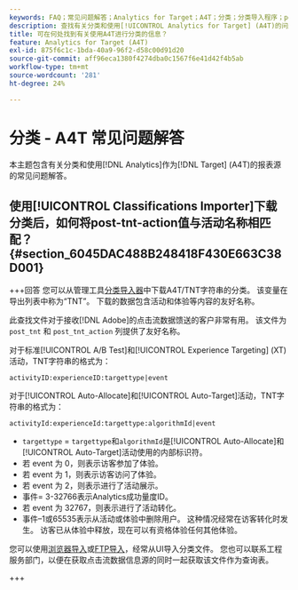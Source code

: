 ```yaml
---
keywords: FAQ；常见问题解答；Analytics for Target；A4T；分类；分类导入程序；post-tnt-action；事件代码
description: 查找有关分类和使用[!UICONTROL Analytics for Target] (A4T)的问题的答案。
title: 可在何处找到有关使用A4T进行分类的信息？
feature: Analytics for Target (A4T)
exl-id: 875f6c1c-1bda-40a9-96f2-d58c00d91d20
source-git-commit: aff96eca1380f4274dba0c1567f6e41d42f4b5ab
workflow-type: tm+mt
source-wordcount: '281'
ht-degree: 24%

---
```


# 分类 - A4T 常见问题解答

本主题包含有关分类和使用[!DNL Analytics]作为[!DNL Target] (A4T)的报表源的常见问题解答。

## 使用[!UICONTROL Classifications Importer]下载分类后，如何将post-tnt-action值与活动名称相匹配？ {#section_6045DAC488B248418F430E663C38D001}

+++回答
您可以从管理工具[分类导入器](https://experienceleague.adobe.com/docs/analytics/components/classifications/classifications-importer/c-working-with-saint.html)中下载A4T/TNT字符串的分类。 该变量在导出列表中称为“TNT”。 下载的数据包含活动和体验等内容的友好名称。

此查找文件对于接收[!DNL Adobe]的点击流数据馈送的客户非常有用。 该文件为 `post_tnt` 和 `post_tnt_action` 列提供了友好名称。

对于标准[!UICONTROL A/B Test]和[!UICONTROL Experience Targeting] (XT)活动，TNT字符串的格式为：

```
activityID:experienceID:targettype|event
```

对于[!UICONTROL Auto-Allocate]和[!UICONTROL Auto-Target]活动，TNT字符串的格式为：

```
activityId:experienceId:targettype:algorithmId|event
```

* `targettype` = `targettype`和`algorithmId`是[!UICONTROL Auto-Allocate]和[!UICONTROL Auto-Target]活动使用的内部标识符。
* 若 event 为 0，则表示访客参加了体验。
* 若 event 为 1，则表示访客访问了体验。
* 若 event 为 2，则表示进行了活动展示。
* 事件= 3-32766表示Analytics成功量度ID。
* 若 event 为 32767，则表示进行了活动转化。
* 事件–1或65535表示从活动或体验中删除用户。 这种情况经常在访客转化时发生。 访客已从体验中释放，现在可以有资格体验任何其他体验。

您可以使用[浏览器导入](https://experienceleague.adobe.com/docs/analytics/components/classifications/classifications-importer/browser-import.html?lang=en)或[FTP导入](https://experienceleague.adobe.com/docs/analytics/components/classifications/classifications-importer/import-file.html?lang=en)，经常从UI导入分类文件。 您也可以联系工程服务部门，以便在获取点击流数据信息源的同时一起获取该文件作为查询表。

+++

